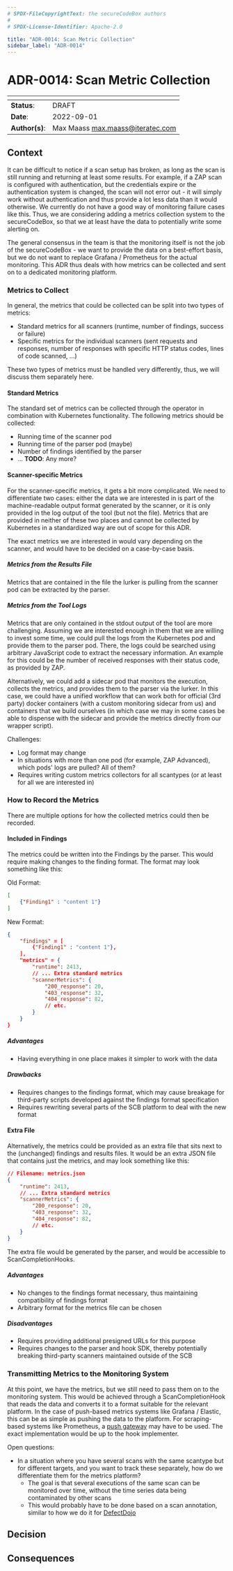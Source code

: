 ```yaml
---
# SPDX-FileCopyrightText: the secureCodeBox authors
#
# SPDX-License-Identifier: Apache-2.0

title: "ADR-0014: Scan Metric Collection"
sidebar_label: "ADR-0014"
---
```

# ADR-0014: Scan Metric Collection

| <!-- -->       | <!-- --> |
|----------------|----------|
| **Status**:    | DRAFT |
| **Date**:      | 2022-09-01 |
| **Author(s)**: | Max Maass <max.maass@iteratec.com> |

## Context

It can be difficult to notice if a scan setup has broken, as long as the scan is still running and returning at least some results. For example, if a ZAP scan is configured with authentication, but the credentials expire or the authentication system is changed, the scan will not error out - it will simply work without authentication and thus provide a lot less data than it would otherwise. We currently do not have a good way of monitoring failure cases like this. Thus, we are considering adding a metrics collection system to the secureCodeBox, so that we at least have the data to potentially write some alerting on.

The general consensus in the team is that the monitoring itself is not the job of the secureCodeBox - we want to provide the data on a best-effort basis, but we do not want to replace Grafana / Prometheus for the actual monitoring. This ADR thus deals with how metrics can be collected and sent on to a dedicated monitoring platform.

### Metrics to Collect

In general, the metrics that could be collected can be split into two types of metrics:
- Standard metrics for all scanners (runtime, number of findings, success or failure)
- Specific metrics for the individual scanners (sent requests and responses, number of responses with specific HTTP status codes, lines of code scanned, ...)

These two types of metrics must be handled very differently, thus, we will discuss them separately here.

#### Standard Metrics

The standard set of metrics can be collected through the operator in combination with Kubernetes functionality. The following metrics should be collected:

- Running time of the scanner pod
- Running time of the parser pod (maybe)
- Number of findings identified by the parser
- ... **TODO**: Any more?

#### Scanner-specific Metrics

For the scanner-specific metrics, it gets a bit more complicated. We need to differentiate two cases: either the data we are interested in is part of the machine-readable output format generated by the scanner, or it is only provided in the log output of the tool (but not the file). Metrics that are provided in neither of these two places and cannot be collected by Kubernetes in a standardized way are out of scope for this ADR.

The exact metrics we are interested in would vary depending on the scanner, and would have to be decided on a case-by-case basis.

##### Metrics from the Results File

Metrics that are contained in the file the lurker is pulling from the scanner pod can be extracted by the parser.

##### Metrics from the Tool Logs

Metrics that are only contained in the stdout output of the tool are more challenging. Assuming we are interested enough in them that we are willing to invest some time, we could pull the logs from the Kubernetes pod and provide them to the parser pod. There, the logs could be searched using arbitrary JavaScript code to extract the necessary information. An example for this could be the number of received responses with their status code, as provided by ZAP. 

Alternatively, we could add a sidecar pod that monitors the execution, collects the metrics, and provides them to the parser via the lurker. In this case, we could have a unified workflow that can work both for official (3rd party) docker containers (with a custom monitoring sidecar from us) and containers that we build ourselves (in which case we may in some cases be able to dispense with the sidecar and provide the metrics directly from our wrapper script).

Challenges:
- Log format may change
- In situations with more than one pod (for example, ZAP Advanced), which pods' logs are pulled? All of them?
- Requires writing custom metrics collectors for all scantypes (or at least for all we are interested in)

### How to Record the Metrics

There are multiple options for how the collected metrics could then be recorded.

#### Included in Findings

The metrics could be written into the Findings by the parser. This would require making changes to the finding format. The format may look something like this:

Old Format:
```json
[
    {"Finding1" : "content 1"}
]
```

New Format:
```json
{
    "findings" = [
        {"Finding1" : "content 1"},
    ],
    "metrics" = {
        "runtime": 2413,
        // ... Extra standard metrics
        "scannerMetrics": {
            "200_response": 20,
            "403_response": 32,
            "404_response": 82,
            // etc.
        }
    }
}
```

##### Advantages

- Having everything in one place makes it simpler to work with the data

##### Drawbacks

- Requires changes to the findings format, which may cause breakage for third-party scripts developed against the findings format specification
- Requires rewriting several parts of the SCB platform to deal with the new format

#### Extra File

Alternatively, the metrics could be provided as an extra file that sits next to the (unchanged) findings and results files. It would be an extra JSON file that contains just the metrics, and may look something like this:

```json
// Filename: metrics.json
{
    "runtime": 2413,
    // ... Extra standard metrics
    "scannerMetrics": {
        "200_response": 20,
        "403_response": 32,
        "404_response": 82,
        // etc.
    }
}
```

The extra file would be generated by the parser, and would be accessible to ScanCompletionHooks.

##### Advantages

- No changes to the findings format necessary, thus maintaining compatibility of findings format
- Arbitrary format for the metrics file can be chosen

##### Disadvantages

- Requires providing additional presigned URLs for this purpose
- Requires changes to the parser and hook SDK, thereby potentially breaking third-party scanners maintained outside of the SCB


### Transmitting Metrics to the Monitoring System

At this point, we have the metrics, but we still need to pass them on to the monitoring system. This would be achieved through a ScanCompletionHook that reads the data and converts it to a format suitable for the relevant platform. In the case of push-based metrics systems like Grafana / Elastic, this can be as simple as pushing the data to the platform. For scraping-based systems like Prometheus, a [push gateway](https://github.com/prometheus/pushgateway) may have to be used. The exact implementation would be up to the hook implementer.

Open questions:
- In a situation where you have several scans with the same scantype but for different targets, and you want to track these separately, how do we differentiate them for the metrics platform?
  - The goal is that several executions of the same scan can be monitored over time, without the time series data being contaminated by other scans
  - This would probably have to be done based on a scan annotation, similar to how we do it for [DefectDojo](https://www.securecodebox.io/docs/hooks/defectdojo#additional-chart-configurations)

## Decision


## Consequences

